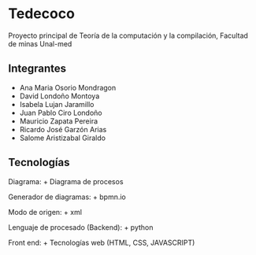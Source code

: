 # Tedecoco

Proyecto principal de Teoría de la computación y la compilación,
Facultad de minas Unal-med

## Integrantes

+ Ana Maria Osorio Mondragon
+ David Londoño Montoya
+ Isabela Lujan Jaramillo
+ Juan Pablo Ciro Londoño
+ Mauricio Zapata Pereira
+ Ricardo José Garzón Arias
+ Salome Aristizabal Giraldo

## Tecnologías

Diagrama:
    + Diagrama de procesos

Generador de diagramas:
    + bpmn.io

Modo de origen:
    + xml

Lenguaje de procesado (Backend):
    + python

Front end:
    + Tecnologías web (HTML, CSS, JAVASCRIPT)

